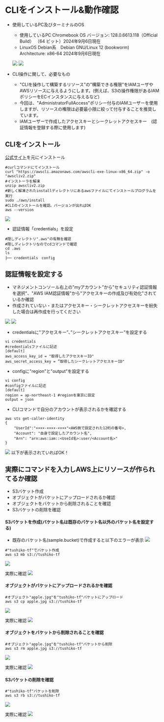 # CLIをインストール&動作確認

* 使用しているPC及びターミナルのOS
   * 使用しているPC Chromebook OS バージョン: 128.0.6613.118（Official Build） （64 ビット）2024年9月6日現在
   * LinuxOS Debian系　Debian GNU/Linux 12 (bookworm)　Architecture: x86-64 2024年9月6日現在
  
   ![](../images/install/ChromeOS-check1.png)
   ![](../images/install/ChromeOS-check2.png)


* CLI操作に関して、必要なもの
   * "CLIを操作して構築するリソース"の"構築できる権限"をIAMユーザやAWSリソースに与えるようにします。(例えば、S3の操作権限があるIAMポリシーをECインスタンスに与えるなど)
   * 今回は、"AdministratorFullAccess"ポリシー付与のIAMユーザーを使用しますが、リソースの権限は必要最小限に絞って付与することを推奨しています。
   * IAMユーザーで作成したアクセスキーとシークレットアクセスキー　(認証情報を登録する際に使用します)
     
## CLIをインストール
[公式サイト](https://docs.aws.amazon.com/ja_jp/cli/latest/userguide/getting-started-install.html)を元にインストール

```
#curlコマンドにてインストール
curl "https://awscli.amazonaws.com/awscli-exe-linux-x86_64.zip" -o "awscliv2.zip"
#インストーラを解凍
unzip awscliv2.zip
#新しく解凍されたinstallディレクトリにあるawsファイルにてインストールプログラムを実行
sudo ./aws/install
#CLIのインストールを確認。バージョンが出ればOK
aws --version
```
![](../images/install/aws-cli-install1.png)

* 認証情報「credentials」を設定
```
#隠しディレクトリ".aws"の有無を確認
#隠しディレクトリなのでcdコマンドで確認
cd .aws
ls
├── credentials　config
```

## 認証情報を設定する
* マネジメントコンソール右上の"myアカウント”から"セキュリティ認証情報を選択"、"AWS IAM認証情報"から"アクセスキーの作成及び有効化"されているか確認
* 作成されていない・またはアクセスキー・シークレットアクセスキーを紛失した場合は再作成を行ってください

![](../images/install/access-key-check1.png)
![](../images/install/access-key-check2.png)

* credentialsに"アクセスキー”、”シークレットアクセスキー"を設定する
```
vi credentials
#credentialsファイルに記述
[default]
aws_access_key_id = "取得したアクセスキーID"
aws_secret_access_key = ”取得したシークレットアクセスキーID"
```

* configに"region"と"output"を設定する
```
vi config
#configファイルに記述
[default]
region = ap-northeast-1 #regionを東京に設定
output = json
```

* CLIコマンドで自分のアカウントが表示されるかを確認する
```
aws sts get-caller-identity
{
    "UserId":"××××-××××-××××"<AWS側で設定された12桁の番号>,
    "Account": "自身で設定したアカウント名",
    "Arn": "arn:aws:iam::<UseId名>:user/<Account名>"
}
```

![](../images/install/myaccout-check.png)
以下が表示されていればOK！

## 実際にコマンドを入力しAWS上にリソースが作られてるか確認
* S3バケット作成
* オブジェクトがバケットにアップロードされるか確認
* オブジェクトをバケットから削除されることを確認
* S3バケットの削除を確認

#### S3バケットを作成(バケット名は既存のバケット名以外のバケット名を設定する)
* 既存のバケット名(sample.bucket)で作成すると以下のエラーが表示
![](../images/install/s3-mb-error.png)

```
#"tushiko-tf"でバケット作成
aws s3 mb s3://tushiko-tf
```
![](../images/install/s3-mb1.png)

実際に確認
![](../images/install/bucket-managementconsole.png)

#### オブジェクトがバケットにアップロードされるかを確認
```
#オブジェクト"apple.jpg"を"tushiko-tf"バケットにアップロード
aws s3 cp apple.jpg s3://tushiko-tf
```
![](../images/install/upload-apple.png)

実際に確認
![](../images/install/tushiko-tf-upload.png)

#### オブジェクトをバケットから削除されることを確認
```
#オブジェクト"apple.jpg"を"tushiko-tf"バケットから削除
aws s3 rm apple.jpg s3://tushiko-tf
```
![](../images/install/apple-delete.png)

実際に確認
![](../images/install/delete-object.png)

#### S3バケットの削除を確認
```
#"tushiko-tf"バケットを削除
aws s3 rb s3://tushiko-tf
```
![](../images/install/s3-rb1.png)

実際に確認
![](../images/install/S3-rm-bucket.png)